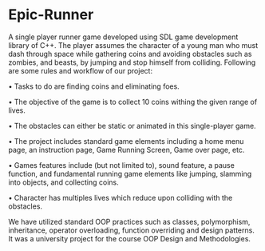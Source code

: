 # Epic-Runner
A single player runner game developed using SDL game development library of C++. The player assumes the character of a young man who must dash through space while gathering coins and avoiding obstacles such as zombies, and beasts, by jumping and stop himself from colliding. Following are some rules and workflow of our project:

• Tasks to do are finding coins and eliminating foes. 

•	The objective of the game is to collect 10 coins withing the given range of lives. 

•	The obstacles can either be static or animated in this single-player game. 

•	The project includes standard game elements including a home menu page, an instruction page, Game Running Screen, Game over page, etc.

•	Games features include (but not limited to), sound feature, a pause function, and fundamental running game elements like jumping, slamming into objects, and collecting 
coins.  

•	Character has multiples lives which reduce upon colliding with the obstacles.

We have utilized standard OOP practices such as classes, polymorphism, inheritance, operator overloading, function overriding and design patterns. It was a university project for the course OOP Design and Methodologies.

